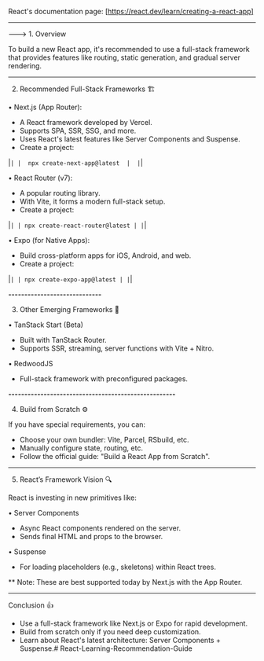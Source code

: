 

 React's documentation page: [https://react.dev/learn/creating-a-react-app]

--------------------------------------------------------------

---> 1. Overview

To build a new React app, it's recommended to use a full-stack framework that provides features like routing, static generation, and gradual server rendering.

--------------------------------------------------------------

2. Recommended Full-Stack Frameworks 🏗️

• Next.js (App Router):

* A React framework developed by Vercel.
* Supports SPA, SSR, SSG, and more.
* Uses React's latest features like Server Components and Suspense.
* Create a project:

|``````````````````````````````|
|  npx create-next-app@latest  | 
|``````````````````````````````|


• React Router (v7):

* A popular routing library.
* With Vite, it forms a modern full-stack setup.
* Create a project:

|````````````````````````````````|
| npx create-react-router@latest |
|````````````````````````````````|


• Expo (for Native Apps):

* Build cross-platform apps for iOS, Android, and web.
* Create a project:

|````````````````````````````|
| npx create-expo-app@latest |
|````````````````````````````|


**-----------------------------**

 3. Other Emerging Frameworks 🧹

• TanStack Start (Beta)

* Built with TanStack Router.
* Supports SSR, streaming, server functions with Vite + Nitro.

• RedwoodJS

* Full-stack framework with preconfigured packages.

**----------------------------------------------------**

 4. Build from Scratch ⚙️

If you have special requirements, you can:

* Choose your own bundler: Vite, Parcel, RSbuild, etc.
* Manually configure state, routing, etc.
* Follow the official guide: "Build a React App from Scratch".

-------------------------------------------------------------

 5. React’s Framework Vision 🔍

React is investing in new primitives like:

• Server Components

* Async React components rendered on the server.
* Sends final HTML and props to the browser.

• Suspense

* For loading placeholders (e.g., skeletons) within React trees.

** Note: These are best supported today by Next.js with the App Router.

--------------------------------------------------------------

 Conclusion 👍

* Use a full-stack framework like Next.js or Expo for rapid development.
* Build from scratch only if you need deep customization.
* Learn about React's latest architecture: Server Components + Suspense.# React-Learning-Recommendation-Guide




